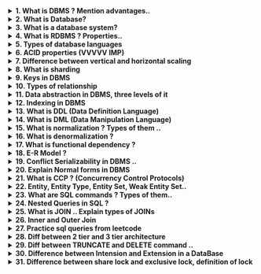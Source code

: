<details  > <summary> <b>
1.	What is DBMS ? Mention advantages.. 
</b></summary><br>
Well, you asked for it!
</details>

<details  > <summary> <b>
2.	What is Database? 
</b></summary><br>
Well, you asked for it!
</details>

<details  > <summary> <b>
    3.	What is a database system? 
</b></summary><br>
Well, you asked for it!
</details>

<details  > <summary> <b>
    4.	What is RDBMS ? Properties.. 
</b></summary><br>
Well, you asked for it!
</details>

<details  > <summary> <b>
    5.	Types of database languages 
</b></summary><br>
Well, you asked for it!
</details>

<details  > <summary> <b>
    6.	ACID properties (VVVVV IMP) 
</b></summary><br>
Well, you asked for it!
</details>

<details  > <summary> <b>
    7.	Difference between vertical and horizontal scaling 
</b></summary><br>
Well, you asked for it!
</details>

<details  > <summary> <b>
    8.	What is sharding 
</b></summary><br>
Well, you asked for it!
</details>

<details  > <summary> <b>
    9.	Keys in DBMS 
</b></summary><br>
Well, you asked for it!
</details>

<details  > <summary> <b>
    10.	Types of relationship 
</b></summary><br>
Well, you asked for it!
</details>

<details  > <summary> <b>
    11.	Data abstraction in DBMS, three levels of it 
</b></summary><br>
Well, you asked for it!
</details>

<details  > <summary> <b>
    12.	Indexing in DBMS 
</b></summary><br>
Well, you asked for it!
</details>

<details  > <summary> <b>
    13.	What is DDL (Data Definition Language) 
</b></summary><br>
Well, you asked for it!
</details>

<details  > <summary> <b>
    14.	What is DML (Data Manipulation Language)
</b></summary><br>
Well, you asked for it!
</details>

<details  > <summary> <b>
    15.	What is normalization ? Types of them .. 
</b></summary><br>
Well, you asked for it!
</details>

<details  > <summary> <b>
    16.	What is denormalization ? 
</b></summary><br>
Well, you asked for it!
</details>

<details  > <summary> <b>
    17.	What is functional dependency ? 
</b></summary><br>
Well, you asked for it!
</details>

<details  > <summary> <b>
    18.	E-R Model ? 
</b></summary><br>
Well, you asked for it!
</details>

<details  > <summary> <b>
    19.	 Conflict Serializability in DBMS .. 
</b></summary><br>
Well, you asked for it!
</details>

<details  > <summary> <b>
    20.	Explain Normal forms in DBMS 
</b></summary><br>
Well, you asked for it!
</details>

<details  > <summary> <b>
    21.	What is CCP ? (Concurrency Control Protocols) 
</b></summary><br>
Well, you asked for it!
</details>

<details  > <summary> <b>
    22.	Entity, Entity Type, Entity Set, Weak Entity Set.. 
</b></summary><br>
Well, you asked for it!
</details>

<details  > <summary> <b>
    23.	What are SQL commands ? Types of them.. 
</b></summary><br>
Well, you asked for it!
</details>

<details  > <summary> <b>
    24.	Nested Queries in SQL ? 
</b></summary><br>
Well, you asked for it!
</details>

<details  > <summary> <b>
    25.	What is JOIN .. Explain types of JOINs 
</b></summary><br>
Well, you asked for it!
</details>

<details  > <summary> <b>
    26.	Inner and Outer Join 
</b></summary><br>
Well, you asked for it!
</details>

<details  > <summary> <b>
    27.	Practice sql queries from leetcode
</b></summary><br>
Well, you asked for it!
</details>

<details  > <summary> <b>
    28.	Diff between 2 tier and 3 tier architecture 
</b></summary><br>
Well, you asked for it!
</details>

<details  > <summary> <b>
    29.	Diff between TRUNCATE and DELETE command .. 
</b></summary><br>
Well, you asked for it!
</details>

<details  > <summary> <b>
    30.	Difference between Intension and Extension in a DataBase
</b></summary><br>
Well, you asked for it!
</details>

<details  > <summary> <b>
    31.	Difference between share lock and exclusive lock, definition of 	lock 
</b></summary><br>
Well, you asked for it!
</details>
